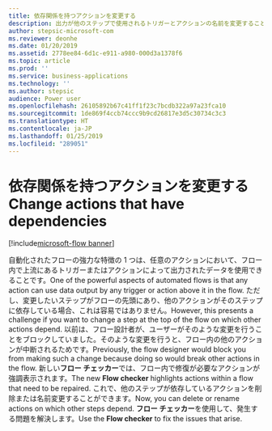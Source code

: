```yaml
---
title: 依存関係を持つアクションを変更する
description: 出力が他のステップで使用されるトリガーとアクションの名前を変更すること、および削除することができるようになりました。
author: stepsic-microsoft-com
ms.reviewer: deonhe
ms.date: 01/20/2019
ms.assetid: 2778ee84-6d1c-e911-a980-000d3a1378f6
ms.topic: article
ms.prod: ''
ms.service: business-applications
ms.technology: ''
ms.author: stepsic
audience: Power user
ms.openlocfilehash: 26105892b67c41ff1f23c7bcdb322a97a23fca10
ms.sourcegitcommit: 1de869f4ccb74ccc9b9cd26817e3d5c30734c3c3
ms.translationtype: HT
ms.contentlocale: ja-JP
ms.lasthandoff: 01/25/2019
ms.locfileid: "289051"
---
```

# <a name="change-actions-that-have-dependencies"></a><span data-ttu-id="c29b2-103">依存関係を持つアクションを変更する</span><span class="sxs-lookup"><span data-stu-id="c29b2-103">Change actions that have dependencies</span></span>

[!include[microsoft-flow banner](../includes/microsoft-flow.md)]

<span data-ttu-id="c29b2-104">自動化されたフローの強力な特徴の 1 つは、任意のアクションにおいて、フロー内で上流にあるトリガーまたはアクションによって出力されたデータを使用できることです。</span><span class="sxs-lookup"><span data-stu-id="c29b2-104">One of the powerful aspects of automated flows is that any action can use data output by any trigger or action above it in the flow.</span></span> <span data-ttu-id="c29b2-105">ただし、変更したいステップがフローの先頭にあり、他のアクションがそのステップに依存している場合、これは容易ではありません。</span><span class="sxs-lookup"><span data-stu-id="c29b2-105">However, this presents a challenge if you want to change a step at the top of the flow on which other actions depend.</span></span> <span data-ttu-id="c29b2-106">以前は、フロー設計者が、ユーザーがそのような変更を行うことをブロックしていました。そのような変更を行うと、フロー内の他のアクションが中断されるためです。</span><span class="sxs-lookup"><span data-stu-id="c29b2-106">Previously, the flow designer would block you from making such a change because doing so would break other actions in the flow.</span></span>
<span data-ttu-id="c29b2-107">新しい**フロー チェッカー**では、フロー内で修復が必要なアクションが強調表示されます。</span><span class="sxs-lookup"><span data-stu-id="c29b2-107">The new **Flow checker** highlights actions within a flow that need to be repaired.</span></span> <span data-ttu-id="c29b2-108">これで、他のステップが依存しているアクションを削除または名前変更することができます。</span><span class="sxs-lookup"><span data-stu-id="c29b2-108">Now, you can delete or rename actions on which other steps depend.</span></span> <span data-ttu-id="c29b2-109">**フロー チェッカー**を使用して、発生する問題を解決します。</span><span class="sxs-lookup"><span data-stu-id="c29b2-109">Use the **Flow checker** to fix the issues that arise.</span></span>


